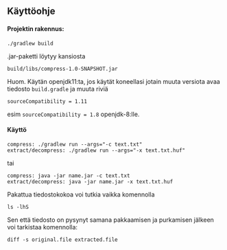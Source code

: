 ## Käyttöohje
#### Projektin rakennus:
```
./gradlew build
```
.jar-paketti löytyy kansiosta
```
build/libs/compress-1.0-SNAPSHOT.jar
```

Huom. Käytän openjdk11:ta, jos käytät koneellasi jotain muuta versiota avaa tiedosto ```build.gradle``` ja muuta riviä 
```
sourceCompatibility = 1.11
```
esim ```sourceCompatibility = 1.8``` openjdk-8:lle.

#### Käyttö
```
compress: ./gradlew run --args="-c text.txt"
extract/decompress: ./gradlew run --args="-x text.txt.huf"
```
tai
```
compress: java -jar name.jar -c text.txt
extract/decompress: java -jar name.jar -x text.txt.huf
```



Pakattua tiedostokokoa voi tutkia vaikka komennolla
```
ls -lhS
```   

Sen että tiedosto on pysynyt samana pakkaamisen ja purkamisen jälkeen voi tarkistaa komennolla:
```
diff -s original.file extracted.file
```